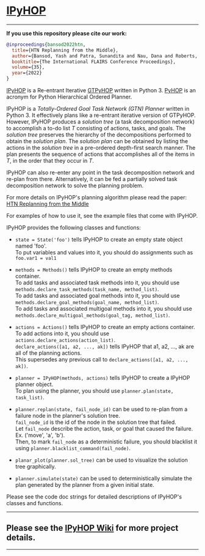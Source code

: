 # [IPyHOP](https://github.com/YashBansod/IPyHOP/)

---
  
**If you use this repository please cite our work:**  

```bibtex
@inproceedings{bansod2022htn,
  title={HTN Replanning from the Middle},
  author={Bansod, Yash and Patra, Sunandita and Nau, Dana and Roberts, Mark},
  booktitle={The International FLAIRS Conference Proceedings},
  volume={35},
  year={2022}
}
```

[IPyHOP](https://github.com/YashBansod/IPyHOP/) is a Re-entrant Iterative [GTPyHOP](https://github.com/dananau/GTPyhop) written in Python 3. [PyHOP](https://bitbucket.org/dananau/pyhop/src/master/) is an acronym for Python Hierarchical Ordered Planner.  
  
IPyHOP is a _Totally-Ordered Goal Task Network (GTN) Planner_ written in Python 3. It effectively plans like a re-entrant iterative version of GTPyHOP. However, IPyHOP produces a _solution tree_ (a task decomposition network) to accomplish a to-do list _T_ consisting of actions, tasks, and goals. The _solution tree_ preserves the hierarchy of the decompositions performed to obtain the _solution plan_. The _solution plan_ can be obtained by listing the actions in the _solution tree_ in a pre-ordered depth-first search manner. The plan presents the sequence of actions that accomplishes all of the items in _T_, in the order that they occur in _T_.  
  
IPyHOP can also re-enter any point in the task decomposition network and re-plan from there. Alternatively, it can be fed a partially solved task decomposition network to solve the planning problem.  
  
For more details on IPyHOP's planning algorithm please read the paper: [HTN Replanning from the Middle](https://journals.flvc.org/FLAIRS/article/download/130732/133891)  

For examples of how to use it, see the example files that come with IPyHOP.
  
IPyHOP provides the following classes and functions:

* `state = State('foo')` tells IPyHOP to create an empty state object named 'foo'.  
    To put variables and values into it, you should do assignments such as `foo.var1 = val1`

* `methods = Methods()` tells IPyHOP to create an empty methods container.  
        To add tasks and associated task methods into it, you should use
        `methods.declare_task_methods(task_name, method_list)`.  
        To add tasks and associated goal methods into it, you should use
        `methods.declare_goal_methods(goal_name, method_list)`.  
        To add tasks and associated multigoal methods into it, you should use
        `methods.declare_multigoal_methods(goal_tag, method_list)`.  
        
* `actions = Actions()` tells IPyHOP to create an empty actions container.  
    To add actions into it, you should use `actions.declare_actions(action_list)`.  
    `declare_actions([a1, a2, ..., ak])` tells IPyHOP that a1, a2, ..., ak are all of the planning actions.  
    This supersedes any previous call to `declare_actions([a1, a2, ..., ak])`.

* `planner = IPyHOP(methods, actions)` tells IPyHOP to create a IPyHOP planner object.  
    To plan using the planner, you should use `planner.plan(state, task_list)`.  
  
* `planner.replan(state, fail_node_id)` can be used to re-plan from a failure node in the planner's solution tree.  
    `fail_node_id` is the id of the node in the solution tree that failed.  
    Let `fail_node` describe the action, task, or goal that caused the failure. Ex. ('move', 'a', 'b').  
    Then, to mark `fail_node` as a deterministic failure, you should blacklist it using `planner.blacklist_command(fail_node)`.  
  
* `planar_plot(planner.sol_tree)` can be used to visualize the solution tree graphically.  
  
* `planner.simulate(state)` can be used to deterministically simulate the plan generated by the planner from a given initial state.   
  
Please see the code doc strings for detailed descriptions of IPyHOP's classes and functions.  
  
---  
## Please see the [IPyHOP Wiki](https://github.com/YashBansod/IPyHOP/wiki) for more project details.  
---  
  

